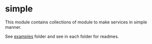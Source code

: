 # simple

This module contains collections of module to make services in simple manner.

See [examples](https://github.com/HENNGE/terraform-aws-ecs/tree/master/examples/easy) folder and see in each folder for readmes.
